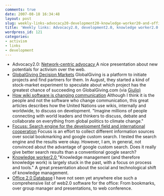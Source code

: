 ```yaml
---
comments: true
date: 2007-08-18 16:34:48
layout: post
slug: weekly-links-advocacy20-development20-knowledge-worker20-and-office20
title: 'Weekly links: Advocacy2.0, development2.0, knowledge worker2.0 and office2.0'
wordpress_id: 121
categories:
- activism
- links
- development
---
```







  * Advocacy2.0: [Network-centric advocacy
](http://lotusmedia.org/advocacy-20-the-slideshow)A nice presentation about new potentials for activism over the web.
  * [GlobalGiving Decision Markets](http://globalgiving.inklingmarkets.com/)
GlobalGiving is a platform to initiate projects and find partners for them. In August, they started a kind of stock-market experiment to speculate about which project has the greatest chance of succeeding on GlobalGiving.com (via [Giulio)](http://psdblog.worldbank.org/psdblog/2007/08/information-tec.html#comments)
  * [How wiki software is changing communication](http://www.msnbc.msn.com/id/20011277/site/newsweek)
Although I think it is the people and not the software who change communication, this great articles describes how the United Nations use wikis, internally and worldwide, to discuss on development. "Imagine millions of people connecting with world leaders and thinkers to discuss, debate and collaborate on everything from global politics to climate change."
  * [Focuss: Search engine for the development field and international cooperation](http://www.focuss.eu/index.html)
Focuss is an effort to collect different information sources over social bookmarking and google custom search. I tested the search engine and the results were okay. However, I am, in general, not convinced about the advantage of google custom search. Does it really give better search results than a conventional google search?
  * [Knowledge worker2.0
](http://www.slideshare.net/trib/knowledge-worker-20)"Knowledge management (and therefore knowledge work) is largely stuck in the past, with a focus on process and tools." A great presentation about the social and technological shift of knowledge management.
  * [Office 2.0 Database](http://itredux.com/office-20/database/)
I have not seen yet anywhere else such a comprehensive list of  web2.0 software for the office: From bookmarks, over group manager and presentations, to web conference.

